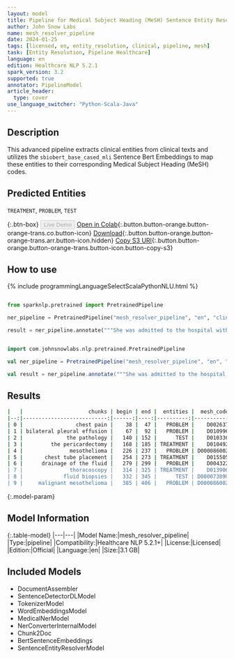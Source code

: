 ```yaml
---
layout: model
title: Pipeline for Medical Subject Heading (MeSH) Sentence Entity Resolver
author: John Snow Labs
name: mesh_resolver_pipeline
date: 2024-01-25
tags: [licensed, en, entity_resolution, clinical, pipeline, mesh]
task: [Entity Resolution, Pipeline Healthcare]
language: en
edition: Healthcare NLP 5.2.1
spark_version: 3.2
supported: true
annotator: PipelineModel
article_header:
  type: cover
use_language_switcher: "Python-Scala-Java"
---
```


## Description

This advanced pipeline extracts clinical entities from clinical texts and utilizes the `sbiobert_base_cased_mli` Sentence Bert Embeddings to map these entities to their corresponding Medical Subject Heading (MeSH) codes.

## Predicted Entities

`TREATMENT`, `PROBLEM`, `TEST`

{:.btn-box}
<button class="button button-orange" disabled>Live Demo</button>
[Open in Colab](https://colab.research.google.com/github/JohnSnowLabs/spark-nlp-workshop/blob/master/healthcare-nlp/07.0.Pretrained_Clinical_Pipelines.ipynb){:.button.button-orange.button-orange-trans.co.button-icon}
[Download](https://s3.amazonaws.com/auxdata.johnsnowlabs.com/clinical/models/mesh_resolver_pipeline_en_5.2.1_3.2_1706188411594.zip){:.button.button-orange.button-orange-trans.arr.button-icon.hidden}
[Copy S3 URI](s3://auxdata.johnsnowlabs.com/clinical/models/mesh_resolver_pipeline_en_5.2.1_3.2_1706188411594.zip){:.button.button-orange.button-orange-trans.button-icon.button-copy-s3}

## How to use



<div class="tabs-box" markdown="1">
{% include programmingLanguageSelectScalaPythonNLU.html %}
  
```python

from sparknlp.pretrained import PretrainedPipeline

ner_pipeline = PretrainedPipeline("mesh_resolver_pipeline", "en", "clinical/models")

result = ner_pipeline.annotate("""She was admitted to the hospital with chest pain and found to have bilateral pleural effusion, the right greater than the left. We reviewed the pathology obtained from the pericardectomy in March 2006, which was diagnostic of mesothelioma. At this time, chest tube placement for drainage of the fluid occurred and thoracoscopy with fluid biopsies, which were performed, which revealed malignant mesothelioma.""")

```
```scala

import com.johnsnowlabs.nlp.pretrained.PretrainedPipeline

val ner_pipeline = PretrainedPipeline("mesh_resolver_pipeline", "en", "clinical/models")

val result = ner_pipeline.annotate("""She was admitted to the hospital with chest pain and found to have bilateral pleural effusion, the right greater than the left. We reviewed the pathology obtained from the pericardectomy in March 2006, which was diagnostic of mesothelioma. At this time, chest tube placement for drainage of the fluid occurred and thoracoscopy with fluid biopsies, which were performed, which revealed malignant mesothelioma.""")

```
</div>

## Results

```bash
|   |                     chunks | begin | end |  entities |  mesh_code |             description |                                       resolutions |
|--:|---------------------------:|------:|----:|----------:|-----------:|------------------------:|--------------------------------------------------:|
| 0 |                 chest pain |    38 |  47 |   PROBLEM |    D002637 |              Chest Pain | Chest Pain:::Chronic Pain:::Neck Pain:::Should... |
| 1 | bilateral pleural effusion |    67 |  92 |   PROBLEM |    D010996 |        Pleural Effusion | Pleural Effusion:::Pericardial Effusion:::Pulm... |
| 2 |              the pathology |   140 | 152 |      TEST |    D010336 |               Pathology | Pathology:::Pathologic Processes:::Anus Diseas... |
| 3 |         the pericardectomy |   168 | 185 | TREATMENT |    D010492 |         Pericardiectomy | Pericardiectomy:::Pulpectomy:::Pleurodesis:::C... |
| 4 |               mesothelioma |   226 | 237 |   PROBLEM | D000086002 | Mesothelioma, Malignant | Mesothelioma, Malignant:::Malignant mesenchyma... |
| 5 |       chest tube placement |   254 | 273 | TREATMENT |    D015505 |             Chest Tubes | Chest Tubes:::Thoracic Surgical Procedures:::T... |
| 6 |      drainage of the fluid |   279 | 299 |   PROBLEM |    D004322 |                Drainage | Drainage:::Fluid Shifts:::Bonain's liquid:::Li... |
| 7 |               thoracoscopy |   314 | 325 | TREATMENT |    D013906 |            Thoracoscopy | Thoracoscopy:::Thoracoscopes:::Thoracic Cavity... |
| 8 |             fluid biopsies |   332 | 345 |      TEST | D000073890 |           Liquid Biopsy | Liquid Biopsy:::Peritoneal Lavage:::Cyst Fluid... |
| 9 |     malignant mesothelioma |   385 | 406 |   PROBLEM | D000086002 | Mesothelioma, Malignant | Mesothelioma, Malignant:::Malignant mesenchyma... |
```

{:.model-param}
## Model Information

{:.table-model}
|---|---|
|Model Name:|mesh_resolver_pipeline|
|Type:|pipeline|
|Compatibility:|Healthcare NLP 5.2.1+|
|License:|Licensed|
|Edition:|Official|
|Language:|en|
|Size:|3.1 GB|

## Included Models

- DocumentAssembler
- SentenceDetectorDLModel
- TokenizerModel
- WordEmbeddingsModel
- MedicalNerModel
- NerConverterInternalModel
- Chunk2Doc
- BertSentenceEmbeddings
- SentenceEntityResolverModel
